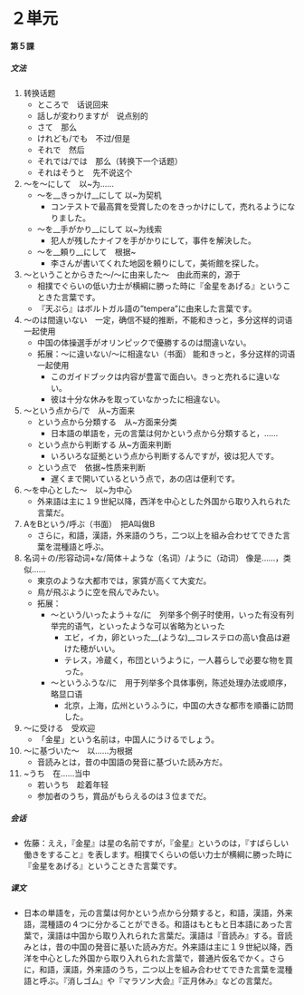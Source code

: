 # ２単元
#### 第５課
##### 文法
1. 转换话题
	- ところで　话说回来
	- 話しが変わりますが　说点别的
	- さて　那么
	- けれども/でも　不过/但是
	- それで　然后
	- それでは/では　那么（转换下一个话题）
	- それはそうと　先不说这个
3. 〜を〜にして　以~为……
	- 〜を__きっかけ__にして 以~为契机
		- コンテストで最高賞を受賞したのをきっかけにして，売れるようになりました。
	- 〜を__手がかり__にして 以~为线索
		- 犯人が残したナイフを手がかりにして，事件を解決した。
	- 〜を__頼り__にして　根据~
		- 李さんが書いてくれた地図を頼りにして，美術館を探した。
4. 〜ということからきた〜/〜に由来した〜　由此而来的，源于
	- 相撲でぐらいの低い力士が横綱に勝った時に『金星をあげる』ということきた言葉です。
	- 『天ぷら』はボルトガル語の”tempera”に由来した言葉です。
5. 〜のは間違いない　一定，确信不疑的推断，不能和きっと，多分这样的词语一起使用
	- 中国の体操選手がオリンピックで優勝するのは間違いない。
	- 拓展：〜に違いない/〜に相違ない（书面） 能和きっと，多分这样的词语一起使用 
		- このガイドブックは内容が豊富で面白い。きっと売れるに違いない。
		- 彼は十分な休みを取っていなかったに相違ない。
6. 〜という点から/で　从~方面来
	- という点から分類する　从~方面来分类
		- 日本語の単語を，元の言葉は何かという点から分類すると，……
	- という点から判断する 从~方面来判断
		- いろいろな証拠という点から判断するんですが，彼は犯人です。
	- という点で　依据~性质来判断
		- 遅くまで開いているという点で，あの店は便利です。
7. 〜を中心とした〜　以~为中心
	- 外来語は主に１９世紀以降，西洋を中心とした外国から取り入れられた言葉だ。
8. AをBという/呼ぶ（书面）　把A叫做B
	- さらに，和語，漢語，外来語のうち，二つ以上を組み合わせてできた言葉を混種語と呼ぶ。
9. 名词＋の/形容动词+な/简体＋ような（名词）/ように（动词） 像是……，类似……
	- 東京のような大都市では，家賃が高くて大変だ。
	- 鳥が飛ぶように空を飛んでみたい。
	- 拓展：
		- 〜という/いったよう＋な/に　列举多个例子时使用，いった有没有列举完的语气，といったような可以省略为といった
			- エビ，イカ，卵といった__(ような)__コレステロの高い食品は避けた穂がいい。
			- テレス，冷蔵く，布団というように，一人暮らしで必要な物を買った。
		- 〜というふうな/に　用于列举多个具体事例，陈述处理办法或顺序，略显口语
			- 北京，上海，広州というふうに，中国の大きな都市を順番に訪問した。
10. ～に受ける　受欢迎
	- 「金星」という名前は，中国人にうけるでしょう。
11. ～に基づいた～　以……为根据
	- 音読みとは，昔の中国語の発音に基づいた読み方だ。
12. ~うち　在……当中
	- 若いうち　趁着年轻
	- 参加者のうち，賞品がもらえるのは３位までだ。
##### 会话
- 佐藤：ええ，『金星』は星の名前ですが，『金星』というのは，『すばらしい働きをすること』を表します。相撲でくらいの低い力士が横綱に勝った時に『金星をあげる』ということきた言葉です。
##### 课文
* 日本の単語を，元の言葉は何かという点から分類すると，和語，漢語，外来語，混種語の４つに分かることができる。和語はもともと日本語にあった言葉で，漢語は中国から取り入れられた言葉だ。漢語は『音読み』する。音読みとは，昔の中国の発音に基いた読み方だ。外来語は主に１９世紀以降，西洋を中心とした外国から取り入れられた言葉で，普通片仮名でかく。さらに，和語，漢語，外来語のうち，二つ以上を組み合わせてできた言葉を混種語と呼ぶ。『消しゴム』や『マラソン大会』『正月休み』などの言葉だ。